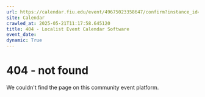 ```yaml
---
url: https://calendar.fiu.edu/event/49675023358647/confirm?instance_id=49675023359672&return=https%3A%2F%2Fcalendar.fiu.edu%2Fcalendar%3Fevent_types%255B%255D%3D121721
site: Calendar
crawled_at: 2025-05-21T11:17:58.645120
title: 404 - Localist Event Calendar Software
event_date: 
dynamic: True
---
```


# 404 - not found
We couldn't find the page on this community event platform.
